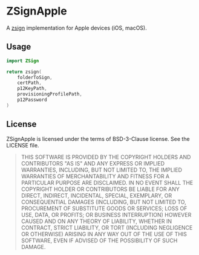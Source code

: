 # ZSignApple
A [zsign](https://github.com/zhlynn/zsign) implementation for Apple devices (iOS, macOS).

## Usage
```swift
import ZSign

return zsign(
    folderToSign,
    certPath,
    p12KeyPath,
    provisioningProfilePath,
    p12Password
)
```


## License
ZSignApple is licensed under the terms of BSD-3-Clause license. See the LICENSE file.
> THIS SOFTWARE IS PROVIDED BY THE COPYRIGHT HOLDERS AND CONTRIBUTORS "AS IS" AND ANY EXPRESS OR IMPLIED WARRANTIES, INCLUDING, BUT NOT LIMITED TO, THE IMPLIED WARRANTIES OF MERCHANTABILITY AND FITNESS FOR A PARTICULAR PURPOSE ARE DISCLAIMED. IN NO EVENT SHALL THE COPYRIGHT HOLDER OR CONTRIBUTORS BE LIABLE FOR ANY DIRECT, INDIRECT, INCIDENTAL, SPECIAL, EXEMPLARY, OR CONSEQUENTIAL DAMAGES (INCLUDING, BUT NOT LIMITED TO, PROCUREMENT OF SUBSTITUTE GOODS OR SERVICES; LOSS OF USE, DATA, OR PROFITS; OR BUSINESS INTERRUPTION) HOWEVER CAUSED AND ON ANY THEORY OF LIABILITY, WHETHER IN CONTRACT, STRICT LIABILITY, OR TORT (INCLUDING NEGLIGENCE OR OTHERWISE) ARISING IN ANY WAY OUT OF THE USE OF THIS SOFTWARE, EVEN IF ADVISED OF THE POSSIBILITY OF SUCH DAMAGE.

